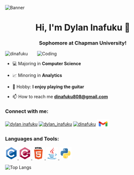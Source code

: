 <img align="middle" alt="Banner" height=320 width="1100" src="https://miro.medium.com/max/1400/1*VMmvImch6VU5pc2VktY1uw.gif">
<h1 align="center">Hi, I'm Dylan Inafuku 👋</h1>
<h3 align="center">Sophomore at Chapman University!</h3>
<img align="right" alt="Coding" width="400" src="https://i.pinimg.com/originals/e4/26/70/e426702edf874b181aced1e2fa5c6cde.gif">

<p align="left"> <img src="https://komarev.com/ghpvc/?username=dinafuku&label=Profile%20views&color=0e75b6&style=flat" alt="dinafuku" /> </p>

- 💻 Majoring in **Computer Science**

- 📈 Minoring in **Analytics**

- 🎵 Hobby: **I enjoy playing the guitar**

- 📫 How to reach me **dinafuku808@gmail.com**

<h3 align="left">Connect with me:</h3>
<p align="left">
<a href="https://www.linkedin.com/in/dylan-inafuku/" target="blank"><img align="center" src="https://raw.githubusercontent.com/rahuldkjain/github-profile-readme-generator/master/src/images/icons/Social/linked-in-alt.svg" alt="dylan inafuku" height="30" width="40" /></a>
<a href="https://instagram.com/dylan_inafuku" target="blank"><img align="center" src="https://raw.githubusercontent.com/rahuldkjain/github-profile-readme-generator/master/src/images/icons/Social/instagram.svg" alt="dylan_inafuku" height="30" width="40" /></a>
<a href="https://www.leetcode.com/dinafuku" target="blank"><img align="center" src="https://raw.githubusercontent.com/rahuldkjain/github-profile-readme-generator/master/src/images/icons/Social/leet-code.svg" alt="dinafuku" height="30" width="40" /></a>
<a href="mailto:dinafuku808@gmail.com" target="blank"><img align="center" src="https://github.com/edent/SuperTinyIcons/blob/master/images/svg/gmail.svg" alt="dinafuku" height="30" width="40" /></a>
</p>

<h3 align="left">Languages and Tools:</h3>
<p align="left"> <a href="https://www.cprogramming.com/" target="_blank" rel="noreferrer"> <img src="https://raw.githubusercontent.com/devicons/devicon/master/icons/c/c-original.svg" alt="c" width="40" height="40"/> </a> <a href="https://www.w3schools.com/cpp/" target="_blank" rel="noreferrer"> <img src="https://raw.githubusercontent.com/devicons/devicon/master/icons/cplusplus/cplusplus-original.svg" alt="cplusplus" width="40" height="40"/> </a> <a href="https://www.w3.org/html/" target="_blank" rel="noreferrer"> <img src="https://raw.githubusercontent.com/devicons/devicon/master/icons/html5/html5-original-wordmark.svg" alt="html5" width="40" height="40"/> </a> <a href="https://www.java.com" target="_blank" rel="noreferrer"> <img src="https://raw.githubusercontent.com/devicons/devicon/master/icons/java/java-original.svg" alt="java" width="40" height="40"/> </a> <a href="https://www.python.org" target="_blank" rel="noreferrer"> <img src="https://raw.githubusercontent.com/devicons/devicon/master/icons/python/python-original.svg" alt="python" width="40" height="40"/> </a> </p>

![Top Langs](https://github-readme-stats.vercel.app/api/top-langs/?username=dinafuku&layout=compact)

<!-- <p><img align="left" src="https://github-readme-stats.vercel.app/api/top-langs?username=dinafuku&show_icons=true&locale=en&layout=compact" alt="dinafuku" /></p> -->

<!-- <p>&nbsp;<img align="center" src="https://github-readme-stats.vercel.app/api?username=dinafuku&show_icons=true&locale=en" alt="dinafuku" /></p>

<p><img align="center" src="https://github-readme-streak-stats.herokuapp.com/?user=dinafuku&" alt="dinafuku" /></p> -->

